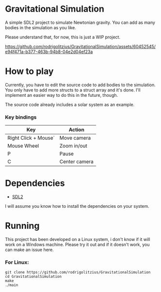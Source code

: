 # Gravitational Simulation
A simple SDL2 project to simulate Newtonian gravity. You can add as many bodies in the simulation as you like.

Please understand that, for now, this is just a WIP project.



https://github.com/rodrigolitzius/GravitationalSimulation/assets/60452545/e94f471a-b377-463b-94b8-04e2d04ef23a



# How to play
Currently, you have to edit the source code to add bodies to the simulation. You only have to add more structs to a struct array and it's done. I'll implement an easier way to do this in the future, though.

The source code already includes a solar system as an example.

### Key bindings
| Key | Action |
| -- | -- |
| Right Click + Mouse` | Move camera |
| Mouse Wheel | Zoom in/out |
| P | Pause |
| C | Center camera |


# Dependencies
- [SDL2](https://www.libsdl.org/)

I will assume you know how to install the dependencies on your system.

# Running
This project has been developed on a Linux system, i don't know if it will work on a Windows machine. Please try it out and if it doesn't work, you can make an issue here.

### For Linux:
```
git clone https://github.com/rodrigolitzius/GravitationalSimulation
cd GravitationalSimulation
make
./main
```
